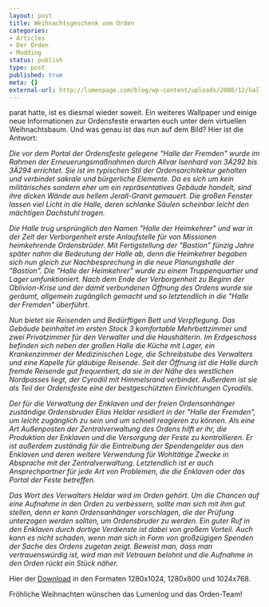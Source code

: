 ```yaml
---
layout: post
title: Weihnachtsgeschenk vom Orden
categories:
- Articles
- Der Orden
- Modding
status: publish
type: post
published: true
meta: {}
external-url: http://lumenpage.com/blog/wp-content/uploads/2008/12/halledefremden_1280x1024.jpg
---
```

parat hatte, ist es diesmal wieder soweit. Ein weiteres Wallpaper und einige neue Informationen zur Ordensfeste erwarten euch unter dem virtuellen Weihnachtsbaum. Und was genau ist das nun auf dem Bild? Hier ist die Antwort:

<em>Die vor dem Portal der Ordensfeste gelegene "Halle der Fremden" wurde im
Rahmen der Erneuerungsmaßnahmen durch Allvar Isenhard von 3Ä292 bis 3Ä294
errichtet. Sie ist im typischen Stil der Ordensarchitektur gehalten und
verbindet sakrale und bürgerliche Elemente. Da es sich um kein militärisches
sondern eher um ein repräsentatives Gebäude handelt, sind ihre dicken Wände
aus hellem Jerall-Granit gemauert. Die großen Fenster lassen viel Licht in
die Halle, deren schlanke Säulen scheinbar leicht den mächtigen Dachstuhl
tragen.</em>
<!--more--><em>
Die Halle trug ursprünglich den Namen "Halle der Heimkehrer" und war in der
Zeit der Verborgenheit erste Anlaufstelle für von Missionen heimkehrende
Ordensbrüder. Mit Fertigstellung der "Bastion" fünzig Jahre später nahm die
Bedeutung der Halle ab, denn die Heimkehrer begaben sich nun gleich zur
Nachbesprechung in die neue Planungshalle der "Bastion". Die "Halle der
Heimkehrer" wurde zu einem Truppenquartier und Lager umfunktioniert. Nach
dem Ende der Verborgenheit zu Beginn der Oblivion-Krise und der damit
verbundenen Öffnung des Ordens wurde sie geräumt, allgemein zugänglich
gemacht und so letztendlich in die "Halle der Fremden" überführt. 

Nun bietet sie Reisenden und Bedürftigen Bett und Verpflegung. Das Gebäude
beinhaltet im ersten Stock 3 komfortable Mehrbettzimmer und zwei
Privatzimmer für den Verwalter und die Haushälterin. Im Erdgeschoss befinden
sich neben der großen Halle die Küche mit Lager, ein Krankenzimmer der
Medizinischen Loge, die Schreibstube des Verwalters und eine Kapelle für
gläubige Reisende. Seit der Öffnung ist die Halle durch fremde Reisende gut
frequentiert, da sie in der Nähe des westlichen Nordpasses liegt, der
Cyrodiil mit Himmelsrand verbindet. Außerdem ist sie als Teil der
Ordensfeste eine der bestgeschützten Einrichtungen Cyrodiils.

Der für die Verwaltung der Enklaven und der freien Ordensanhänger zuständige
Ordensbruder Elias Heldar residiert in der "Halle der Fremden", um leicht
zugänglich zu sein und um schnell reagieren zu können. Als eine Art
Außenposten der Zentralverwaltung des Ordens hilft er ihr, die Produktion
der Enklaven und die Versorgung der Feste zu kontrollieren. Er ist außerdem
zuständig für die Eintreibung der Spendengelder aus den Enklaven und deren
weitere Verwendung für Wohltätige Zwecke in Absprache mit der
Zentralverwaltung. Letztendlich ist er auch Ansprechpartner für jede Art von
Problemen, die die Enklaven oder das Portal der Feste betreffen.

Das Wort des Verwalters Heldar wird im Orden gehört. Um die Chancen auf eine
Aufnahme in den Orden zu verbessern, sollte man sich mit ihm gut stellen,
denn er kann Ordensanhänger vorschlagen, die der Prüfung unterzogen werden
sollten, um Ordensbruder zu werden. Ein guter Ruf in den Enklaven durch
dortige Verdienste ist dabei von großem Vorteil. Auch kann es nicht schaden,
wenn man sich in Form von großzügigen Spenden der Sache des Ordens zugetan
zeigt. Beweist man, dass man vertrauenswürdig ist, wird man mit Vetrauen
belohnt und die Aufnahme in den Orden rückt ein Stück näher.</em>

Hier der <a href="http://lumenpage.com/Weihnachtsgeschenk.zip">Download</a> in den Formaten 1280x1024, 1280x800 und 1024x768.

Fröhliche Weihnachten wünschen das Lumenlog und das Orden-Team!
